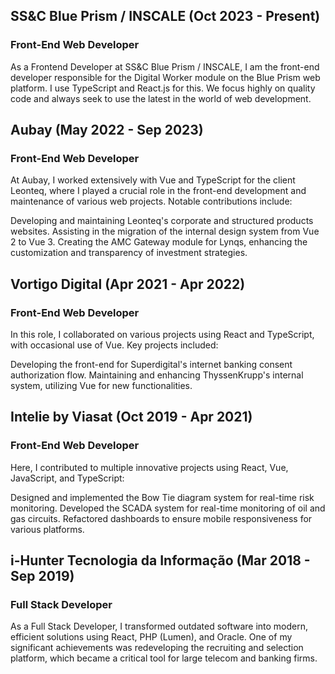 ## SS&C Blue Prism / INSCALE (Oct 2023 - Present)
### Front-End Web Developer
As a Frontend Developer at SS&C Blue Prism / INSCALE, I am the front-end developer responsible for the Digital Worker module on the Blue Prism web platform. I use TypeScript and React.js for this. We focus highly on quality code and always seek to use the latest in the world of web development.

## Aubay (May 2022 - Sep 2023)
### Front-End Web Developer
At Aubay, I worked extensively with Vue and TypeScript for the client Leonteq, where I played a crucial role in the front-end development and maintenance of various web projects. Notable contributions include:

Developing and maintaining Leonteq's corporate and structured products websites.
Assisting in the migration of the internal design system from Vue 2 to Vue 3.
Creating the AMC Gateway module for Lynqs, enhancing the customization and transparency of investment strategies.

## Vortigo Digital (Apr 2021 - Apr 2022)
### Front-End Web Developer
In this role, I collaborated on various projects using React and TypeScript, with occasional use of Vue. Key projects included:

Developing the front-end for Superdigital's internet banking consent authorization flow.
Maintaining and enhancing ThyssenKrupp's internal system, utilizing Vue for new functionalities.

## Intelie by Viasat (Oct 2019 - Apr 2021)
### Front-End Web Developer
Here, I contributed to multiple innovative projects using React, Vue, JavaScript, and TypeScript:

Designed and implemented the Bow Tie diagram system for real-time risk monitoring.
Developed the SCADA system for real-time monitoring of oil and gas circuits.
Refactored dashboards to ensure mobile responsiveness for various platforms.

## i-Hunter Tecnologia da Informação (Mar 2018 - Sep 2019)
### Full Stack Developer
As a Full Stack Developer, I transformed outdated software into modern, efficient solutions using React, PHP (Lumen), and Oracle. One of my significant achievements was redeveloping the recruiting and selection platform, which became a critical tool for large telecom and banking firms.